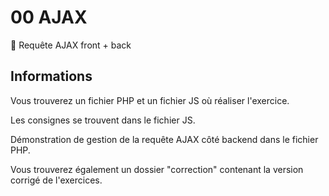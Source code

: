 # 00 AJAX

🚀 Requête AJAX front + back

## Informations

Vous trouverez un fichier PHP et un fichier JS où réaliser l'exercice.

Les consignes se trouvent dans le fichier JS.

Démonstration de gestion de la requête AJAX côté backend dans le fichier PHP.

Vous trouverez également un dossier "correction" contenant la version corrigé de l'exercices.
